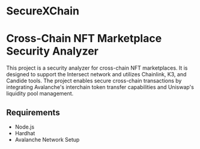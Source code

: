 # SecureXChain

# Cross-Chain NFT Marketplace Security Analyzer

This project is a security analyzer for cross-chain NFT marketplaces. It is designed to support the Intersect network and utilizes Chainlink, K3, and Candide tools. The project enables secure cross-chain transactions by integrating Avalanche's interchain token transfer capabilities and Uniswap's liquidity pool management.


## Requirements
- Node.js
- Hardhat
- Avalanche Network Setup





